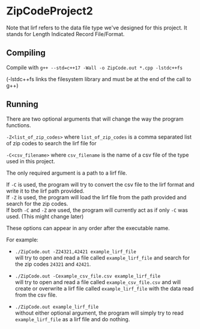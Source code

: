 # ZipCodeProject2

Note that lirf refers to the data file type we've designed for this project. It stands for Length Indicated Record File/Format. 

## Compiling
Compile with `g++ --std=c++17 -Wall -o ZipCode.out *.cpp -lstdc++fs` 

(-lstdc++fs links the filesystem library and must be at the end of the call to g++)

## Running
There are two optional arguments that will change the way the program functions.

  `-Z<list_of_zip_codes>` where `list_of_zip_codes` is a comma separated list of zip codes to search the lirf file for
  
  `-C<csv_filename>` where `csv_filename` is the name of a csv file of the type used in this project.

The only required argument is a path to a lirf file. 

If `-C` is used, the program will try to convert the csv file to the lirf format and write it to the lirf path provided.  
If `-Z` is used, the program will load the lirf file from the path provided and search for the zip codes.  
If both `-C` and `-Z` are used, the program will currently act as if only `-C` was used. (This might change later)

These options can appear in any order after the executable name. 

For example: 

- `./ZipCode.out -Z24321,42421 example_lirf_file`  
will try to open and read a file called `example_lirf_file` and search for the zip codes `24321` and `42421`.

- `./ZipCode.out -Cexample_csv_file.csv example_lirf_file`  
will try to open and read a file called `example_csv_file.csv` and will create or overwrite a lirf file called `example_lirf_file` with the data read from the csv file. 

- `./ZipCode.out example_lirf_file`  
without either optional argument, the program will simply try to read `example_lirf_file` as a lirf file and do nothing. 
